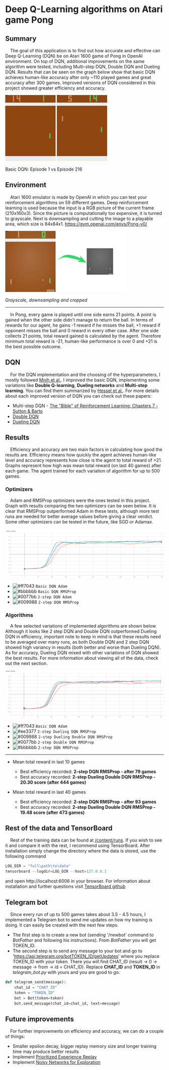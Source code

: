 # Deep Q-Learning algorithms on Atari game Pong

## Summary
&nbsp;&nbsp;&nbsp;&nbsp;The goal of this application is to find out how accurate and effective can Deep Q-Learning (DQN) be on Atari 1600 game of Pong in OpenAI environment. On top of DQN, additional improvements on the same algorithm were tested, including Multi-step DQN, Double DQN and Dueling DQN. Results that can be seen on the graph below show that basic DQN achieves human-like accuracy after only ~110 played games and great accuracy after 300 games. Improved versions of DQN considered in this project showed greater efficiency and accuracy.   
  
![Pong Gif](images/000.gif) 
![Pong Gif](images/216.gif)

Basic DQN: Episode 1 vs Episode 216

## Environment
&nbsp;&nbsp;&nbsp;&nbsp;Atari 1600 emulator is made by OpenAI in which you can test your reinforcement algorithms on 59 different games. Deep reinforcement learning is used because the input is a RGB picture of the current frame (210x160x3). Since the picture is computationally too expensive, it is turned to grayscale. Next is downsampling and cutting the image to a playable area, which size is 84x84x1. https://gym.openai.com/envs/Pong-v0/
  
![](images/rgb_image.png)

*Grayscale, downsampling and cropped*  

---
&nbsp;&nbsp;&nbsp;&nbsp;In Pong, every game is played until one side earns 21 points. A point is gained when the other side didn't manage to return the ball. In terms of rewards for our agent, he gains -1 reward if he misses the ball, +1 reward if opponent misses the ball and 0 reward in every other case. After one side collects 21 points, total reward gained is calculated by the agent. Therefore minimum total reward is -21, human-like performance is over 0 and +21 is the best possible outcome.

## DQN
&nbsp;&nbsp;&nbsp;&nbsp;For the DQN implementation and the choosing of the hyperparameters, I mostly followed [Mnih et al.](https://storage.googleapis.com/deepmind-media/dqn/DQNNaturePaper.pdf). I improved the basic DQN, implementing some variations like **Double Q-learning**, **Dueling networks** and **Multi-step learning**. You can find them summarized by [Hessel et al.](https://arxiv.org/pdf/1710.02298.pdf). 
  For more details about each improved version of DQN you can check out these papers:
  
  * Multi-step DQN - [The "Bible" of Reinforcement Learning: Chapters 7 - Sutton & Barto](https://www.amazon.com/Reinforcement-Learning-Introduction-Adaptive-Computation/dp/0262039249/ref=as_li_ss_tl?keywords=reinforcement+learning&qid=1567849400&s=gateway&sr=8-1&linkCode=sl1&tag=andreaaffilia-20&linkId=e05d8ab8146051d903abb166926f6bce&language=en_US&tag=andreaaffilia-20)
  * [Double DQN](https://arxiv.org/pdf/1509.06461.pdf)
  * [Dueling DQN](http://proceedings.mlr.press/v48/wangf16.pdf)

## Results
&nbsp;&nbsp;&nbsp;&nbsp;Efficiency and accuracy are two main factors in calculating how good the results are. Efficiency means how quickly the agent achieves human-like level and accuracy represents how close is the agent to total reward of +21. Graphs represent how high was mean total reward (on last 40 games) after each game. The agent trained for each variation of algorithm for up to 500 games.
  
### Optimizers
&nbsp;&nbsp;&nbsp;&nbsp;Adam and RMSProp optimizers were the ones tested in this project. Graph with results comparing the two optimizers can be seen below. It is clear that RMSProp outperformed Adam in these tests, although more test runs are needed for better average values before giving a clear verdict. Some other optimizers can be tested in the future, like SGD or Adamax.

![](images/graph_optim.png)

- ![#ff7043](https://via.placeholder.com/15/ff7043/000000?text=+) `Basic DQN Adam`
- ![#bbbbbb](https://via.placeholder.com/15/bbbbbb/000000?text=+) `Basic DQN RMSProp`
- ![#0077bb](https://via.placeholder.com/15/0077bb/000000?text=+) `2-step DQN Adam`
- ![#009988](https://via.placeholder.com/15/009988/000000?text=+) `2-step DQN RMSProp`

### Algorithms
&nbsp;&nbsp;&nbsp;&nbsp;A few selected variations of implemented algorithms are shown below. Although it looks like 2 step DQN and Double DQN outperformed Dueling DQN in efficiency, important note to keep in mind is that these results need to be averaged over many runs, as both Double DQN and 2 step DQN showed high variancy in results (both better and worse than Dueling DQN). As for accuracy, Dueling DQN mixed with other variations of DQN showed the best results. For more information about viewing all of the data, check out the next section.

![](images/graph_total.png)

- ![#ff7043](https://via.placeholder.com/15/ff7043/000000?text=+) `Basic DQN Adam`
- ![#ee3377](https://via.placeholder.com/15/ee3377/000000?text=+) `2-step Dueling DQN RMSProp`
- ![#009988](https://via.placeholder.com/15/009988/000000?text=+) `2-step Dueling Double DQN RMSProp`
- ![#0077bb](https://via.placeholder.com/15/0077bb/000000?text=+) `2-step Double DQN RMSProp`
- ![#bbbbbb](https://via.placeholder.com/15/bbbbbb/000000?text=+) `2-step DQN RMSProp`

---

  * Mean total reward in last 10 games
    * Best efficiency recorded: **2-step DQN RMSProp - after 79 games**
    * Best accuracy recorded: **2-step Dueling Double DQN RMSProp - 20.30 score (after 444 games)**

  * Mean total reward in last 40 games
    * Best efficiency recorded: **2-step DQN RMSProp - after 93 games**
    * Best accuracy recorded: **2-step Dueling Double DQN RMSProp - 19.48 score (after 473 games)**
    
## Rest of the data and TensorBoard
&nbsp;&nbsp;&nbsp;&nbsp;Rest of the training data can be found at [/content/runs](https://github.com/leonjovanovic/deep-reinforcement-learning-atari-pong/tree/main/content/runs). If you wish to see it and compare it with the rest, I recommend using TensorBoard. After installation simply change the directory where the data is stored, use the following command
  
```python
LOG_DIR = "full\path\to\data"
tensorboard --logdir=LOG_DIR --host=127.0.0.1
```
and open http://localhost:6006 in your browser.
For information about installation and further questions visit [TensorBoard github](https://github.com/tensorflow/tensorboard/blob/master/README.md)

## Telegram bot
&nbsp;&nbsp;&nbsp;&nbsp;Since every run of up to 500 games takes about 3.5 - 4.5 hours, I implemented a Telegram bot to send me updates on how my training is doing. It can easily be created with the next few steps. 
  * The first step is to create a new bot (sending '/newbot' command to *BotFather* and following his instructions). From *BotFather* you will get TOKEN_ID. 
  * The second step is to send any message to your bot and go to 'https://api.telegram.org/botTOKEN_ID/getUpdates' where you replace TOKEN_ID with your token. There you will find CHAT_ID (result -> 0 -> message -> from -> id = CHAT_ID). Replace **CHAT_ID** and **TOKEN_ID** in *telegram_bot.py* with yours and you are good to go.
  
```python
def telegram_send(message):
    chat_id = "CHAT_ID"
    token = "TOKEN_ID"
    bot = Bot(token=token)
    bot.send_message(chat_id=chat_id, text=message)
```
## Future improvements
&nbsp;&nbsp;&nbsp;&nbsp;For further improvements on efficiency and accuracy, we can do a couple of things:
  
  * Smaller epsilon decay, bigger replay memory size and longer training time may produce better results
  * Implement [Prioritized Experience Replay](https://arxiv.org/pdf/1511.05952.pdf)
  * Implement [Noisy Networks for Exploration](https://arxiv.org/pdf/1706.10295.pdf)
  


